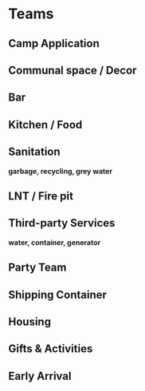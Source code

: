 # Teams

## Camp Application

## Communal space / Decor

## Bar

## Kitchen / Food

## Sanitation
**garbage, recycling, grey water**

## LNT / Fire pit

## Third-party Services
**water, container, generator**

## Party Team

## Shipping Container

## Housing

## Gifts & Activities

## Early Arrival

